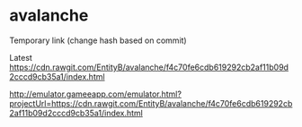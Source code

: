 # avalanche

Temporary link (change hash based on commit)

Latest
https://cdn.rawgit.com/EntityB/avalanche/f4c70fe6cdb619292cb2af11b09d2cccd9cb35a1/index.html

http://emulator.gameeapp.com/emulator.html?projectUrl=https://cdn.rawgit.com/EntityB/avalanche/f4c70fe6cdb619292cb2af11b09d2cccd9cb35a1/index.html

